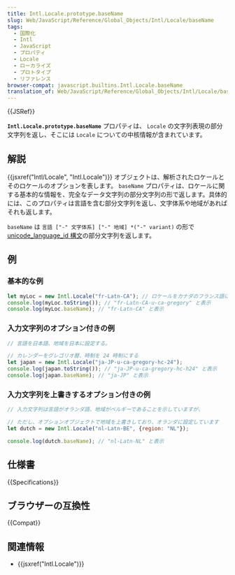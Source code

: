 ```yaml
---
title: Intl.Locale.prototype.baseName
slug: Web/JavaScript/Reference/Global_Objects/Intl/Locale/baseName
tags:
  - 国際化
  - Intl
  - JavaScript
  - プロパティ
  - Locale
  - ローカライズ
  - プロトタイプ
  - リファレンス
browser-compat: javascript.builtins.Intl.Locale.baseName
translation_of: Web/JavaScript/Reference/Global_Objects/Intl/Locale/baseName
---
```

{{JSRef}}

**`Intl.Locale.prototype.baseName`** プロパティは、 `Locale` の文字列表現の部分文字列を返し、そこには `Locale` についての中核情報が含まれています。

## 解説

{{jsxref("Intl/Locale", "Intl.Locale")}} オブジェクトは、解析されたロケールとそのロケールのオプションを表します。 `baseName` プロパティは、ロケールに関する基本的な情報を、完全なデータ文字列の部分文字列の形で返します。具体的には、このプロパティは言語を含む部分文字列を返し、文字体系や地域があればそれも返します。

`baseName` は `言語 ["-" 文字体系] ["-" 地域] *("-" variant)` の形で [unicode_language_id 構文](https://www.unicode.org/reports/tr35/#Identifiers)の部分文字列を返します。

## 例

### 基本的な例

```js
let myLoc = new Intl.Locale("fr-Latn-CA"); // ロケールをカナダのフランス語に設定
console.log(myLoc.toString()); // "fr-Latn-CA-u-ca-gregory" と表示
console.log(myLoc.baseName); // "fr-Latn-CA" と表示
```

### 入力文字列のオプション付きの例

```js
// 言語を日本語、地域を日本に設定する。

// カレンダーをグレゴリオ暦、時制を 24 時制にする
let japan = new Intl.Locale("ja-JP-u-ca-gregory-hc-24");
console.log(japan.toString()); // "ja-JP-u-ca-gregory-hc-h24" と表示
console.log(japan.baseName); // "ja-JP" と表示
```

### 入力文字列を上書きするオプション付きの例

```js
// 入力文字列は言語がオランダ語、地域がベルギーであることを示していますが、

// ただし、オプションオブジェクトで地域を上書きしており、オランダに設定しています
let dutch = new Intl.Locale("nl-Latn-BE", {region: "NL"});

console.log(dutch.baseName); // "nl-Latn-NL" と表示
```

## 仕様書

{{Specifications}}

## ブラウザーの互換性

{{Compat}}

## 関連情報

- {{jsxref("Intl.Locale")}}
